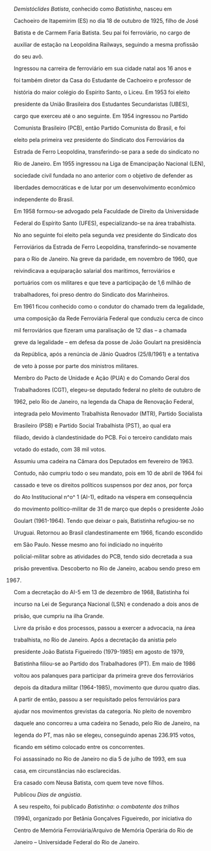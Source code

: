 

*Demistóclides Batista*, conhecido como *Batistinha*, nasceu em

Cachoeiro de Itapemirim (ES) no dia 18 de outubro de 1925, filho de José

Batista e de Carmem Faria Batista. Seu pai foi ferroviário, no cargo de

auxiliar de estação na Leopoldina Railways, seguindo a mesma profissão

do seu avô.



Ingressou na carreira de ferroviário em sua cidade natal aos 16 anos e

foi também diretor da Casa do Estudante de Cachoeiro e professor de

história do maior colégio do Espírito Santo, o Liceu. Em 1953 foi eleito

presidente da União Brasileira dos Estudantes Secundaristas (UBES),

cargo que exerceu até o ano seguinte. Em 1954 ingressou no Partido

Comunista Brasileiro (PCB), então Partido Comunista do Brasil, e foi

eleito pela primeira vez presidente do Sindicato dos Ferroviários da

Estrada de Ferro Leopoldina, transferindo-se para a sede do sindicato no

Rio de Janeiro. Em 1955 ingressou na Liga de Emancipação Nacional (LEN),

sociedade civil fundada no ano anterior com o objetivo de defender as

liberdades democráticas e de lutar por um desenvolvimento econômico

independente do Brasil.



Em 1958 formou-se advogado pela Faculdade de Direito da Universidade

Federal do Espírito Santo (UFES), especializando-se na área trabalhista.

No ano seguinte foi eleito pela segunda vez presidente do Sindicato dos

Ferroviários da Estrada de Ferro Leopoldina, transferindo-se novamente

para o Rio de Janeiro. Na greve da paridade, em novembro de 1960, que

reivindicava a equiparação salarial dos marítimos, ferroviários e

portuários com os militares e que teve a participação de 1,6 milhão de

trabalhadores, foi preso dentro do Sindicato dos Marinheiros.



Em 1961 ficou conhecido como o condutor do chamado trem da legalidade,

uma composição da Rede Ferroviária Federal que conduziu cerca de cinco

mil ferroviários que fizeram uma paralisação de 12 dias – a chamada

greve da legalidade – em defesa da posse de João Goulart na presidência

da República, após a renúncia de Jânio Quadros (25/8/1961) e a tentativa

de veto à posse por parte dos ministros militares.



Membro do Pacto de Unidade e Ação (PUA) e do Comando Geral dos

Trabalhadores (CGT), elegeu-se deputado federal no pleito de outubro de

1962, pelo Rio de Janeiro, na legenda da Chapa de Renovação Federal,

integrada pelo Movimento Trabalhista Renovador (MTR), Partido Socialista

Brasileiro (PSB) e Partido Social Trabalhista (PST), ao qual era

filiado, devido à clandestinidade do PCB. Foi o terceiro candidato mais

votado do estado, com 38 mil votos.



Assumiu uma cadeira na Câmara dos Deputados em fevereiro de 1963.

Contudo, não cumpriu todo o seu mandato, pois em 10 de abril de 1964 foi

cassado e teve os direitos políticos suspensos por dez anos, por força

do Ato Institucional n^o^ 1 (AI-1), editado na véspera em consequência

do movimento político-militar de 31 de março que depôs o presidente João

Goulart (1961-1964). Tendo que deixar o país, Batistinha refugiou-se no

Uruguai. Retornou ao Brasil clandestinamente em 1966, ficando escondido

em São Paulo. Nesse mesmo ano foi indiciado no inquérito

policial-militar sobre as atividades do PCB, tendo sido decretada a sua

prisão preventiva. Descoberto no Rio de Janeiro, acabou sendo preso em

1967.



Com a decretação do AI-5 em 13 de dezembro de 1968, Batistinha foi

incurso na Lei de Segurança Nacional (LSN) e condenado a dois anos de

prisão, que cumpriu na ilha Grande.



Livre da prisão e dos processos, passou a exercer a advocacia, na área

trabalhista, no Rio de Janeiro. Após a decretação da anistia pelo

presidente João Batista Figueiredo (1979-1985) em agosto de 1979,

Batistinha filiou-se ao Partido dos Trabalhadores (PT). Em maio de 1986

voltou aos palanques para participar da primeira greve dos ferroviários

depois da ditadura militar (1964-1985), movimento que durou quatro dias.

A partir de então, passou a ser requisitado pelos ferroviários para

ajudar nos movimentos grevistas da categoria. No pleito de novembro

daquele ano concorreu a uma cadeira no Senado, pelo Rio de Janeiro, na

legenda do PT, mas não se elegeu, conseguindo apenas 236.915 votos,

ficando em sétimo colocado entre os concorrentes.



Foi assassinado no Rio de Janeiro no dia 5 de julho de 1993, em sua

casa, em circunstâncias não esclarecidas.



Era casado com Neusa Batista, com quem teve nove filhos.



Publicou *Dias de angústia*.



A seu respeito, foi publicado *Batistinha*: *o combatente dos trilhos*

(1994), organizado por Betânia Gonçalves Figueiredo, por iniciativa do

Centro de Memória Ferroviária/Arquivo de Memória Operária do Rio de

Janeiro – Universidade Federal do Rio de Janeiro.



